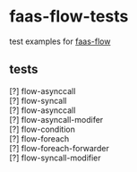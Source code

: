 # faas-flow-tests

test examples for [faas-flow](https://github.com/s8sg/faas-flow)


## tests

[?] flow-asynccall  
[?] flow-syncall  
[?] flow-asynccall  
[?] flow-asyncall-modifer  
[?] flow-condition  
[?] flow-foreach  
[?] flow-foreach-forwarder  
[?] flow-syncall-modifier  
